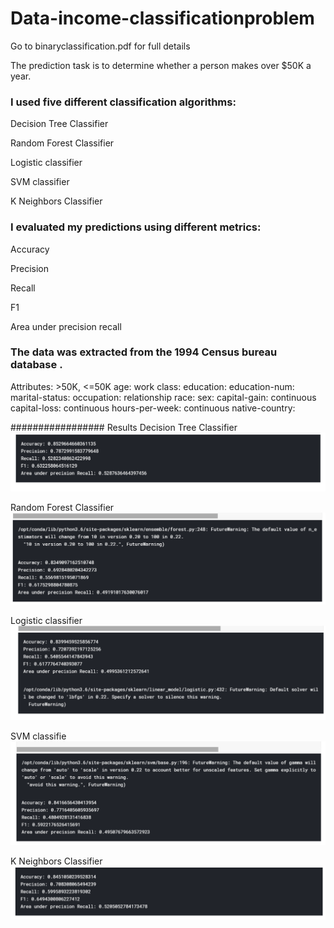 # Data-income-classificationproblem


Go to binaryclassification.pdf for full details

The prediction task is to determine whether a person makes over $50K a year.

### I  used five different classification algorithms:

Decision Tree Classifier

Random Forest Classifier

Logistic classifier

SVM classifier

K Neighbors Classifier

### I evaluated my predictions using different metrics:

Accuracy 

Precision 

Recall 

F1 

Area under precision recall 

### The data  was extracted from the 1994 Census bureau database .

Attributes: >50K, <=50K
age: 
work class: 
education: 
education-num: 
marital-status: 
occupation: 
relationship
race: 
sex: 
capital-gain: continuous
capital-loss: continuous
hours-per-week: continuous
native-country: 

################# Results 
Decision Tree Classifier
![Decision Tree Classifier](decisiontree.png)

Random Forest Classifier
![Random Forest Classifier](randomforest.png)

Logistic classifier
![Logistic classifier](logistic.png)

SVM classifie
![SVM classifier](svm.png)

K Neighbors Classifier
![K Neighbors Classifier](kneigbors.png)
